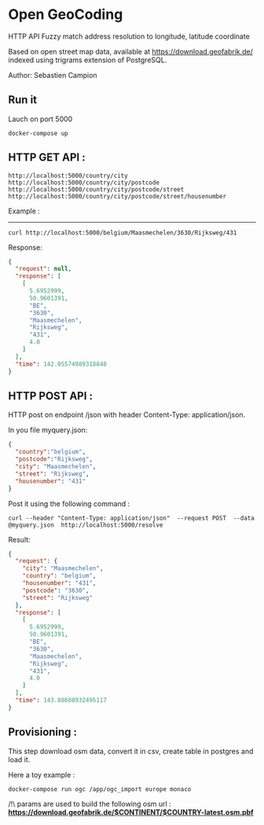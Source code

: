 Open GeoCoding
==============
HTTP API Fuzzy match address resolution to longitude, latitude coordinate

Based on open street map data, available at https://download.geofabrik.de/ indexed using trigrams extension of PostgreSQL.

Author: Sebastien Campion

Run it 
-------

Lauch on port 5000

    docker-compose up 


HTTP GET API :
--------------
    http://localhost:5000/country/city
    http://localhost:5000/country/city/postcode
    http://localhost:5000/country/city/postcode/street
    http://localhost:5000/country/city/postcode/street/housenumber


Example :
_________


    curl http://localhost:5000/belgium/Maasmechelen/3630/Rijksweg/431

Response:

```json
{
  "request": null,
  "response": [
    [
      5.6952999,
      50.9601391,
      "BE",
      "3630",
      "Maasmechelen",
      "Rijksweg",
      "431",
      4.0
    ]
  ],
  "time": 142.05574989318848
}
```

HTTP POST API :
---------------

HTTP post on endpoint /json with header Content-Type: application/json.

In you file myquery.json:
```json
{
  "country":"belgium",
  "postcode":"Rijksweg",
  "city": "Maasmechelen",
  "street": "Rijksweg",
  "housenumber": "431"
}
```

Post it using the following command :

    curl --header "Content-Type: application/json"  --request POST  --data @myquery.json  http://localhost:5000/resolve

Result:


```json
{
  "request": {
    "city": "Maasmechelen",
    "country": "belgium",
    "housenumber": "431",
    "postcode": "3630",
    "street": "Rijksweg"
  },
  "response": [
    [
      5.6952999,
      50.9601391,
      "BE",
      "3630",
      "Maasmechelen",
      "Rijksweg",
      "431",
      4.0
    ]
  ],
  "time": 143.88608932495117
}
```


Provisioning :
--------------

This step download osm data, convert it in csv, create table in postgres and load it.

Here a toy example :

    docker-compose run ogc /app/ogc_import europe monaco

/!\ params are used to build the following osm url : **https://download.geofabrik.de/$CONTINENT/$COUNTRY-latest.osm.pbf**
